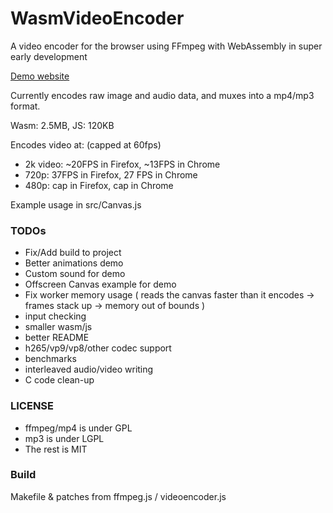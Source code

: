 # WasmVideoEncoder
A video encoder for the browser using FFmpeg with WebAssembly in super early development

[Demo website](https://alexvestin.github.io/WasmVideoEncoder/)


Currently encodes raw image and audio data, and muxes into a mp4/mp3 format.

Wasm: 2.5MB, JS: 120KB


Encodes video at: (capped at 60fps)
- 2k video: ~20FPS in Firefox, ~13FPS in Chrome 
- 720p: 37FPS in Firefox, 27 FPS in Chrome
- 480p: cap in Firefox, cap in Chrome

Example usage in src/Canvas.js

### TODOs
- Fix/Add build to project
- Better animations demo
- Custom sound for demo
- Offscreen Canvas example for demo
- Fix worker memory usage ( reads the canvas faster than it encodes -> frames stack up -> memory out of bounds ) 
- input checking
- smaller wasm/js
- better README
- h265/vp9/vp8/other codec support
- benchmarks
- interleaved audio/video writing
- C code clean-up

### LICENSE
- ffmpeg/mp4 is under GPL
- mp3 is under LGPL
- The rest is MIT


### Build
Makefile & patches from ffmpeg.js / videoencoder.js
